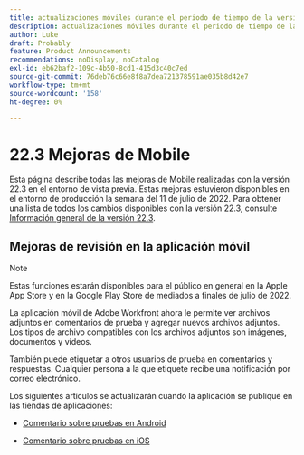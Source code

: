 ```yaml
---
title: actualizaciones móviles durante el periodo de tiempo de la versión 22.3
description: actualizaciones móviles durante el periodo de tiempo de la versión 22.3
author: Luke
draft: Probably
feature: Product Announcements
recommendations: noDisplay, noCatalog
exl-id: eb62baf2-109c-4b50-8cd1-415d3c40c7ed
source-git-commit: 76deb76c66e8f8a7dea721378591ae035b8d42e7
workflow-type: tm+mt
source-wordcount: '158'
ht-degree: 0%

---
```


# 22.3 Mejoras de Mobile

Esta página describe todas las mejoras de Mobile realizadas con la versión 22.3 en el entorno de vista previa. Estas mejoras estuvieron disponibles en el entorno de producción la semana del 11 de julio de 2022. Para obtener una lista de todos los cambios disponibles con la versión 22.3, consulte [Información general de la versión 22.3](../../../product-announcements/product-releases/22.3-release-activity/22-3-release-overview.md).

## Mejoras de revisión en la aplicación móvil

>[!NOTE]
>
>Estas funciones estarán disponibles para el público en general en la Apple App Store y en la Google Play Store de mediados a finales de julio de 2022.


La aplicación móvil de Adobe Workfront ahora le permite ver archivos adjuntos en comentarios de prueba y agregar nuevos archivos adjuntos. Los tipos de archivo compatibles con los archivos adjuntos son imágenes, documentos y vídeos.

También puede etiquetar a otros usuarios de prueba en comentarios y respuestas. Cualquier persona a la que etiquete recibe una notificación por correo electrónico.

Los siguientes artículos se actualizarán cuando la aplicación se publique en las tiendas de aplicaciones:

* [Comentario sobre pruebas en Android](/help/quicksilver/workfront-basics/mobile-apps/using-the-workfront-mobile-app/comment-on-proofs-android.md)

* [Comentario sobre pruebas en iOS](/help/quicksilver/workfront-basics/mobile-apps/using-the-workfront-mobile-app/comment-on-proofs-ios.md)
